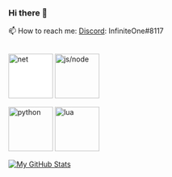 ### Hi there 👋

<!--
**InfinitePossibilities/InfinitePossibilities** is a ✨ _special_ ✨ repository because its `README.md` (this file) appears on your GitHub profile.

Here are some ideas to get you started:

- 🔭 I’m currently working on ...
- 🌱 I’m currently learning ...
- 👯 I’m looking to collaborate on ...
- 🤔 I’m looking for help with ...
- 💬 Ask me about ...
- 📫 How to reach me: ...
- 😄 Pronouns: ...
- ⚡ Fun fact: ...
-->

📫 How to reach me: [Discord](https://discordapp.com/users/175390734608891905): InfiniteOne#8117
<br />
<br />
<p float="left">
  <img alt="net" width="88px" style="background-color:white;" src="https://cdn.cdnlogo.com/logos/d/95/dotnet.svg" />
  <img alt ="js/node" width="88px" src="https://cdn.cdnlogo.com/logos/n/94/nodejs-icon.svg" />
</p>
<p float="left">
  <img alt ="python" width="88px" src="https://cdn.cdnlogo.com/logos/p/3/python.svg" />
  <img alt ="lua" width="88px" src="https://cdn.cdnlogo.com/logos/l/50/lua.svg" />
</p>


[![My GitHub Stats](https://github-readme-stats.vercel.app/api/?username=InfinitePossibilities&count_private=true&theme=tokyonight&showicons=true)]()
